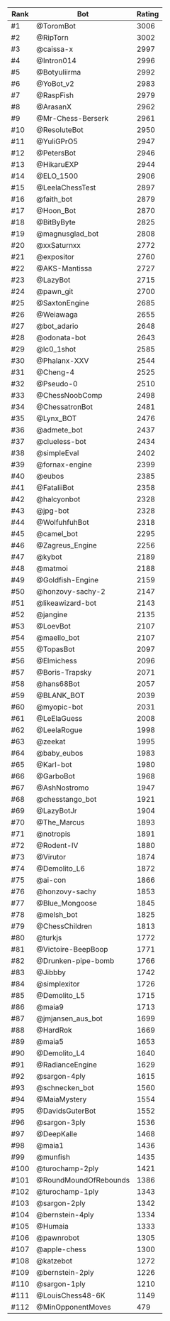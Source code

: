 Rank|Bot|Rating
---|---|---
#1|@ToromBot|3006
#2|@RipTorn|3002
#3|@caissa-x|2997
#4|@Intron014|2996
#5|@Botyuliirma|2992
#6|@YoBot_v2|2983
#7|@RaspFish|2979
#8|@ArasanX|2962
#9|@Mr-Chess-Berserk|2961
#10|@ResoluteBot|2950
#11|@YuliGPrO5|2947
#12|@PetersBot|2946
#13|@HikaruEXP|2944
#14|@ELO_1500|2906
#15|@LeelaChessTest|2897
#16|@faith_bot|2879
#17|@Hoon_Bot|2870
#18|@BitByByte|2825
#19|@magnusglad_bot|2808
#20|@xxSaturnxx|2772
#21|@expositor|2760
#22|@AKS-Mantissa|2727
#23|@LazyBot|2715
#24|@pawn_git|2700
#25|@SaxtonEngine|2685
#26|@Weiawaga|2655
#27|@bot_adario|2648
#28|@odonata-bot|2643
#29|@lc0_1shot|2585
#30|@Phalanx-XXV|2544
#31|@Cheng-4|2525
#32|@Pseudo-0|2510
#33|@ChessNoobComp|2498
#34|@ChessatronBot|2481
#35|@Lynx_BOT|2476
#36|@admete_bot|2437
#37|@clueless-bot|2434
#38|@simpleEval|2402
#39|@fornax-engine|2399
#40|@eubos|2385
#41|@FataliiBot|2358
#42|@halcyonbot|2328
#43|@jpg-bot|2328
#44|@WolfuhfuhBot|2318
#45|@camel_bot|2295
#46|@Zagreus_Engine|2256
#47|@kybot|2189
#48|@matmoi|2188
#49|@Goldfish-Engine|2159
#50|@honzovy-sachy-2|2147
#51|@likeawizard-bot|2143
#52|@jangine|2135
#53|@LoevBot|2107
#54|@maello_bot|2107
#55|@TopasBot|2097
#56|@Elmichess|2096
#57|@Boris-Trapsky|2071
#58|@hans68Bot|2057
#59|@BLANK_BOT|2039
#60|@myopic-bot|2031
#61|@LeElaGuess|2008
#62|@LeelaRogue|1998
#63|@zeekat|1995
#64|@baby_eubos|1983
#65|@Karl-bot|1980
#66|@GarboBot|1968
#67|@AshNostromo|1947
#68|@chesstango_bot|1921
#69|@LazyBotJr|1904
#70|@The_Marcus|1893
#71|@notropis|1891
#72|@Rodent-IV|1880
#73|@Virutor|1874
#74|@Demolito_L6|1872
#75|@ai-con|1866
#76|@honzovy-sachy|1853
#77|@Blue_Mongoose|1845
#78|@melsh_bot|1825
#79|@ChessChildren|1813
#80|@turkjs|1772
#81|@Victoire-BeepBoop|1771
#82|@Drunken-pipe-bomb|1766
#83|@Jibbby|1742
#84|@simplexitor|1726
#85|@Demolito_L5|1715
#86|@maia9|1713
#87|@jmjansen_aus_bot|1699
#88|@HardRok|1669
#89|@maia5|1653
#90|@Demolito_L4|1640
#91|@RadianceEngine|1629
#92|@sargon-4ply|1615
#93|@schnecken_bot|1560
#94|@MaiaMystery|1554
#95|@DavidsGuterBot|1552
#96|@sargon-3ply|1536
#97|@DeepKalle|1468
#98|@maia1|1436
#99|@munfish|1435
#100|@turochamp-2ply|1421
#101|@RoundMoundOfRebounds|1386
#102|@turochamp-1ply|1343
#103|@sargon-2ply|1342
#104|@bernstein-4ply|1334
#105|@Humaia|1333
#106|@pawnrobot|1305
#107|@apple-chess|1300
#108|@katzebot|1272
#109|@bernstein-2ply|1226
#110|@sargon-1ply|1210
#111|@LouisChess48-6K|1149
#112|@MinOpponentMoves|479
